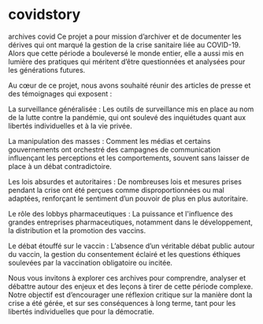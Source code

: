 # covidstory
archives covid
Ce projet a pour mission d’archiver et de documenter les dérives qui ont marqué la gestion de la crise sanitaire liée au COVID-19. Alors que cette période a bouleversé le monde entier, elle a aussi mis en lumière des pratiques qui méritent d’être questionnées et analysées pour les générations futures.

Au cœur de ce projet, nous avons souhaité réunir des articles de presse et des témoignages qui exposent :

La surveillance généralisée : Les outils de surveillance mis en place au nom de la lutte contre la pandémie, qui ont soulevé des inquiétudes quant aux libertés individuelles et à la vie privée.

La manipulation des masses : Comment les médias et certains gouvernements ont orchestré des campagnes de communication influençant les perceptions et les comportements, souvent sans laisser de place à un débat contradictoire.

Les lois absurdes et autoritaires : De nombreuses lois et mesures prises pendant la crise ont été perçues comme disproportionnées ou mal adaptées, renforçant le sentiment d’un pouvoir de plus en plus autoritaire.

Le rôle des lobbys pharmaceutiques : La puissance et l'influence des grandes entreprises pharmaceutiques, notamment dans le développement, la distribution et la promotion des vaccins.

Le débat étouffé sur le vaccin : L’absence d’un véritable débat public autour du vaccin, la gestion du consentement éclairé et les questions éthiques soulevées par la vaccination obligatoire ou incitée.

Nous vous invitons à explorer ces archives pour comprendre, analyser et débattre autour des enjeux et des leçons à tirer de cette période complexe. Notre objectif est d’encourager une réflexion critique sur la manière dont la crise a été gérée, et sur ses conséquences à long terme, tant pour les libertés individuelles que pour la démocratie.
